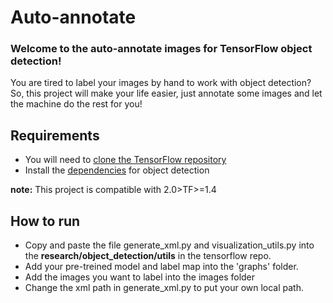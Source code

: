 # Auto-annotate
### Welcome to the auto-annotate images for TensorFlow object detection!

You are tired to label your images by hand to work with object detection? So, this project will make your life easier, just annotate some images and let the machine do the rest for you!

## Requirements
- You will need to [clone the TensorFlow repository](https://github.com/tensorflow/models)
- Install the [dependencies](https://tensorflow-object-detection-api-tutorial.readthedocs.io/en/tensorflow-1.14/install.html) for object detection

**note:** This project is compatible with 2.0>TF>=1.4
## How to run
- Copy and paste the file generate_xml.py and visualization_utils.py into the **research/object_detection/utils** in the tensorflow repo.
- Add your pre-treined model and label map into the 'graphs' folder.
- Add the images you want to label into the images folder
- Change the xml path in generate_xml.py to put your own local path.

